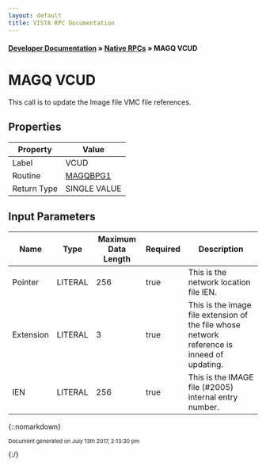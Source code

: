 ```yaml
---
layout: default
title: VISTA RPC Documentation
---
```


#### [Developer Documentation](../index) &#187; [Native RPCs](TableOfContents) &#187; MAGQ VCUD<br/>
# MAGQ VCUD

This call is to update the Image file VMC file references.

## Properties

Property | Value
--- | ---
Label | VCUD
Routine | [MAGQBPG1](http://code.osehra.org/dox/Routine_MAGQBPG1_source.html)
Return Type | SINGLE VALUE


## Input Parameters

Name | Type | Maximum Data Length | Required | Description
--- | --- | --- | --- | ---
Pointer | LITERAL | 256 | true | This is the network location file IEN.
Extension | LITERAL | 3 | true | This is the image file extension of the file whose network reference is inneed of updating.
IEN | LITERAL | 256 | true | This is the IMAGE file (#2005) internal entry number.



{::nomarkdown} <br/><p style="font-size: 11px">Document generated on July 13th 2017, 2:13:30 pm</p>{:/}